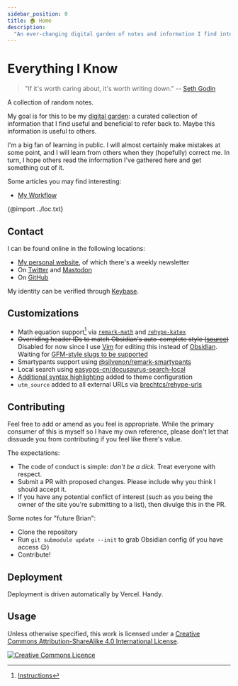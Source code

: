 ```yaml
---
sidebar_position: 0
title: 🏠 Home
description:
  "An ever-changing digital garden of notes and information I find interesting"
---
```


# Everything I Know

> "If it's worth caring about, it's worth writing down." --
> [Seth Godin](https://seths.blog/2022/07/a-good-spec/)

A collection of random notes.

My goal is for this to be my [digital garden](writing/digital-garden.md): a
curated collection of information that I find useful and beneficial to refer
back to. Maybe this information is useful to others.

I'm a big fan of learning in public. I will almost certainly make mistakes at
some point, and I will learn from others when they (hopefully) correct me. In
turn, I hope others read the information I've gathered here and get something
out of it.

Some articles you may find interesting:

- [My Workflow](workflow.md)

{@import ../loc.txt}

## Contact

I can be found online in the following locations:

- [My personal website](https://brianturchyn.net), of which there's a weekly
  newsletter
- On [Twitter](https://twitter.com/btwritescode) and
  [Mastodon](https://mastodon.social/@btwritescode)
- On [GitHub](https://github.com/b-turchyn)

My identity can be verified through [Keybase](https://keybase.io/bturchyn).

## Customizations

- Math equation support[^1] via
  [`remark-math`](https://github.com/remarkjs/remark-math/) and
  [`rehype-katex`](https://github.com/remarkjs/remark-math/blob/main/packages/rehype-katex)
- ~~Overriding header IDs to match Obsidian's auto-complete style
  ([source](https://github.com/b-turchyn/wiki/blob/main/src/plugins/section-prefix.js))~~
  Disabled for now since I use [Vim](devops/vim.md) for editing this instead of
  [Obsidian](https://obsidian.md). Waiting for
  [GFM-style slugs to be supported](https://forum.obsidian.md/t/support-gfm-style-kebab-case-heading-slug-anchor-targets/30350)
- Smartypants support using
  [@silvenon/remark-smartypants](https://github.com/silvenon/remark-smartypants)
- Local search using
  [easyops-cn/docusaurus-search-local](https://github.com/easyops-cn/docusaurus-search-local)
- [Additional syntax highlighting](https://docusaurus.io/docs/markdown-features/code-blocks#supported-languages)
  added to theme configuration
- `utm_source` added to all external URLs via
  [brechtcs/rehype-urls](https://github.com/brechtcs/rehype-urls)

[^1]:
    [Instructions](https://docusaurus.io/docs/markdown-features/math-equations)

## Contributing

Feel free to add or amend as you feel is appropriate. While the primary consumer
of this is myself so I have my own reference, please don't let that dissuade you
from contributing if you feel like there's value.

The expectations:

- The code of conduct is simple: _don't be a dick_. Treat everyone with respect.
- Submit a PR with proposed changes. Please include why you think I should
  accept it.
- If you have any potential conflict of interest (such as you being the owner of
  the site you're submitting to a list), then divulge this in the PR.

Some notes for "future Brian":

- Clone the repository
- Run `git submodule update --init` to grab Obsidian config (if you have access
  😉)
- Contribute!

## Deployment

Deployment is driven automatically by Vercel. Handy.

## Usage

Unless otherwise specified, this work is licensed under a <a rel="license"
href="http://creativecommons.org/licenses/by-sa/4.0/">Creative Commons
Attribution-ShareAlike 4.0 International License</a>.

<a rel="license" href="http://creativecommons.org/licenses/by-sa/4.0/"><img
alt="Creative Commons Licence"
src="https://i.creativecommons.org/l/by-sa/4.0/80x15.png" /></a>

